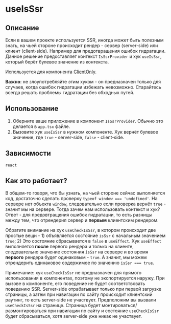 # useIsSsr

## Описание

Если в вашем проекте используется SSR, иногда может быть полезным знать, на чьей стороне происходит рендер - сервер (server-side) или клиент (client-side). Например для предотвращения ошибок гидратации. Данное решение предоставляет контекст `IsSsrProvider` и хук `useIsSsr`, который берёт булевое значение из контекста. 

Используется для компонента [ClientOnly](../../components/ClientOnly/README.md).

**Важно**: не злоупотребляйте этим хуком - он предназначен только для случаев, когда ошибок гидратации избежать невозможно. Старайтесь всегда решать проблемы гидратации без обходных путей.

## Использование

1. Оберните ваше приложение в компонент `IsSsrProvider`. Обычно это делается в  `app.tsx` файле.
2. Вызовите хук `useIsSsr` в нужном компоненте. Хук вернёт булевое значение, где `true` - server-side, `false` - client-side. 


## Зависимости

`react`

## Как это работает?

В общем-то говоря, что бы узнать, на чьей стороне сейчас выполняется код, достаточно сделать проверку `typeof window === 'undefined'`. На сервере нет объекта `window`, следовательно если проверка вернёт `true` - значит мы на сервере. Тогда зачем нам использовать контекст и хук? Ответ - для предовтращения ошибок гидратации, то есть разницы между тем, что отрендерил сервер и **первым** клиентским рендером. 

Обратите внимание на хук `useCheckIsSsr`, в котором происходит две простые вещи - 1) объявляется состояние `isSsr` с начальным значением `true`; 2) Это состояние сбрасывается в `false` в `useEffect`. Хук `useEffect` выполняется **после** первого рендера и только на клиенте, следовательно значение состояния `isSsr` на сервере и во время **первого** рендера будет одинаковым - `true`. А значит, мы можем отрендерить одинаковое содержимое по значению `isSsr === true`.

Примечание: хук `useCheckIsSsr` не предназначен для прямого использования в компонентах, поэтому не экспортируется наружу. При вызове в компоненте, его поведение не будет соответствовать поведению SSR. Server-side отрабатывает только при первой загрузке страницы, а затем при навигации по сайту происходит клиентский раутинг, то есть server-side не участвует. Предположим вы вызвали `useCheckIsSsr` на странице. Страница будет монтироваться/размонтироваться при навигации по сайту и состояние `useCheckIsSsr` будет сбрасываться, хотя server-side уже никак не участвует.